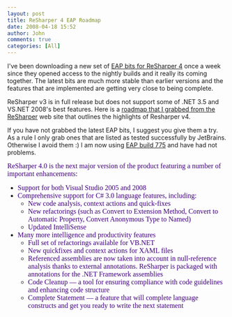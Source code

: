 ```yaml
---
layout: post
title: ReSharper 4 EAP Roadmap
date: 2008-04-18 15:52
author: John
comments: true
categories: [All]
---
```

<p>I've been downloading a new set of <a href="http://www.jetbrains.net/confluence/display/ReSharper/ReSharper+4.0+Nightly+Builds">EAP bits for ReSharper 4</a> once a week since they opened access to the nightly builds and it really its coming together. The latest bits are much more stable than earlier versions and the features that are implemented are getting very close to being complete. </p> <p>ReSharper v3 is in full release but does not support some of .NET 3.5 and VS.NET 2008's best features. Here is a <a href="http://www.jetbrains.net/confluence/display/ReSharper/ReSharper+4.0+Roadmap">roadmap that I grabbed from the ReSharper</a> web site that outlines the highlights of Resharper v4. </p> <p>If you have not grabbed the latest EAP bits, I suggest you give them a try. As a rule I only grab ones that are listed as tested successfully by JetBrains. Otherwise I avoid them :) I am now using <a href="http://www.jetbrains.net/confluence/display/ReSharper/ReSharper+4.0+Nightly+Builds">EAP build 775</a> and have had not problems.</p> <p><font face="Tunga" color="#400080" size="3">ReSharper 4.0 is the next major version of the product featuring a number of important enhancements:</font> <ul> <li><font face="Tunga" color="#400080" size="3">Support for both Visual Studio 2005 and 2008 </font> <li><font face="Tunga" color="#400080" size="3">Comprehensive support for C# 3.0 language features, including: </font> <ul> <li><font face="Tunga" color="#400080" size="3">New code analysis, context actions and quick-fixes </font> <li><font face="Tunga" color="#400080" size="3">New refactorings (such as Convert to Extension Method, Convert to Automatic Property, Convert Anonymous Type to Named) </font> <li><font face="Tunga" color="#400080" size="3">Updated IntelliSense </font></li></ul> <li><font face="Tunga" color="#400080" size="3">Many more intelligence and productivity features </font> <ul> <li><font face="Tunga" color="#400080" size="3">Full set of refactorings available for VB.NET </font> <li><font face="Tunga" color="#400080" size="3">New quickfixes and context actions for XAML files </font> <li><font face="Tunga" color="#400080" size="3">Referenced assemblies are now taken into account in null-reference analysis thanks to external annotations. ReSharper is packaged with annotations for the .NET Framework assemblies </font> <li><font face="Tunga" color="#400080" size="3">Code Cleanup — a tool for ensuring compliance with code guidelines and enhancing code structure </font> <li><font face="Tunga" color="#400080" size="3">Complete Statement — a feature that will complete language constructs and get you ready to write the next statement </font></li></ul></li></ul>

